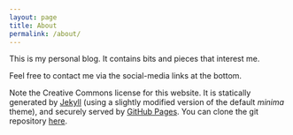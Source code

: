 ```yaml
---
layout: page
title: About
permalink: /about/
---
```


This is my personal blog. It contains bits and pieces that interest me.

Feel free to contact me via the social-media links at the bottom.

Note the Creative Commons license for this website. It is statically generated
by [Jekyll][jekyll] (using a slightly modified version of the default *minima*
theme), and securely served by [GitHub Pages][ghpages]. You can clone the git
repository [here][repo].

[jekyll]:    https://jekyllrb.com
[ghpages]:   https://pages.github.com/
[repo]:      https://github.com/alifwahid/alifwahid.github.io
